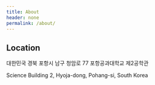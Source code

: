 ```yaml
---
title: About
header: none
permalink: /about/
---
```


## Location

대한민국 경북 포항시 남구 청암로 77 포항공과대학교 제2공학관

Science Building 2, Hyoja-dong, Pohang-si, South Korea

